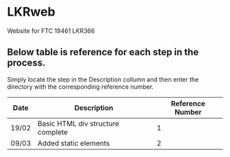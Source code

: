 # LKRweb

Website for FTC 19461 LKR366

## Below table is reference for each step in the process.

Simply locate the step in the Description collumn and then enter the directory with the corresponding reference number.

| Date | Description | Reference Number |
| --- | --- | --- |
| 19/02 | Basic HTML div structure complete | 1 |
| 09/03 | Added static elements | 2 |
